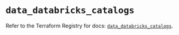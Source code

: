 # `data_databricks_catalogs`

Refer to the Terraform Registry for docs: [`data_databricks_catalogs`](https://registry.terraform.io/providers/databricks/databricks/1.59.0/docs/data-sources/catalogs).
